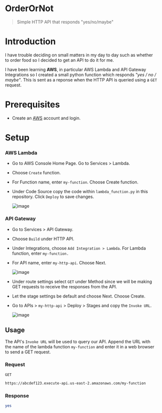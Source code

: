 # OrderOrNot
> Simple HTTP API that responds "yes/no/maybe"

# Introduction
I have trouble deciding on small matters in my day to day such as whether to order food so I decided to get an API to do it for me. 

I have been learning **AWS**, in particular AWS Lambda and API Gateway Integrations so I created a small python function which responds *"yes / no / maybe"*. This is sent as a reponse when the HTTP API is queried using a `GET` request.

# Prerequisites
- Create an [AWS](https://aws.amazon.com/) account and login.

# Setup

### AWS Lambda
- Go to AWS Console Home Page. Go to Services > Lambda.
- Choose `Create` function.
- For Function name, enter `my-function`. Choose Create function.
- Under Code Source copy the code within `lambda_function.py` in this repository. Click `Deploy` to save changes.

  ![image](https://github.com/SourasishBasu/OrderorNot/assets/89185962/30a5a43c-996b-4aa6-837a-0f01905893f0)

### API Gateway
- Go to Services > API Gateway.
- Choose `Build` under HTTP API.
- Under Integrations, choose `Add Integration > Lambda`. For Lambda function, enter `my-function.`
- For API name, enter `my-http-api`. Choose Next.
  
  ![image](https://github.com/SourasishBasu/OrderorNot/assets/89185962/b913eff1-4b46-4bfb-95b7-fe86b376db52)

- Under route settings select `GET` under Method since we will be making GET requests to receive the responses from the API.
- Let the stage settings be default and choose Next. Choose Create.
- Go to APIs > `my-http-api` > Deploy > Stages and copy the `Invoke URL`.
  
  ![image](https://github.com/SourasishBasu/OrderorNot/assets/89185962/67137a55-cd39-41cb-ae05-ab454f08c198)


## Usage

The API's `Invoke URL` will be used to query our API. Append the URL with the name of the lambda function `my-function` and enter it in a web browser to send a GET request.

### Request

`GET`
```bash
https://abcdef123.execute-api.us-east-2.amazonaws.com/my-function
```
### Response

```bash
yes
```

